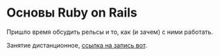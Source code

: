 # Основы Ruby on Rails

Пришло время обсудить рельсы и то, как (и зачем) с ними работать.

Занятие дистанционное, [ссылка на запись вот](https://cloud.mail.ru/public/2Fsh/3EeY8YJoY).
